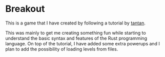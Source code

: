 # Breakout
 
This is a game that I have created by following a tutorial by [tantan](https://www.youtube.com/watch?v=xQ9YTY7ZgsI).

This was mainly to get me creating something fun while starting to understand the basic syntax and features of the Rust programming language. On top of the tutorial, I have added some extra powerups and I plan to add the possibility of loading levels from files.
